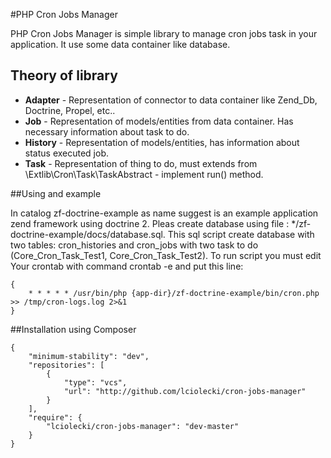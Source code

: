 #PHP Cron Jobs Manager

PHP Cron Jobs Manager is simple library to manage cron jobs task in your application. It use some data container like database.

## Theory of library

* **Adapter** - Representation of connector to data container like Zend_Db, Doctrine, Propel, etc..
* **Job** - Representation of models/entities from data container. Has necessary information about task to do.
* **History** - Representation of models/entities, has information about status executed job. 
* **Task** - Representation of thing to do, must extends from \Extlib\Cron\Task\TaskAbstract - implement run() method.

##Using and example

In catalog zf-doctrine-example as name suggest is an example application zend framework using doctrine 2. Pleas create database using file : */zf-doctrine-example/docs/database.sql. This sql script create database with two tables: cron_histories and cron_jobs with two task to do (Core_Cron_Task_Test1, Core_Cron_Task_Test2). To run script you must edit Your crontab with command crontab -e and put this line:

    {
        * * * * * /usr/bin/php {app-dir}/zf-doctrine-example/bin/cron.php  >> /tmp/cron-logs.log 2>&1
    }

##Installation using Composer

    {
        "minimum-stability": "dev",
        "repositories": [
            {
                "type": "vcs",
                "url": "http://github.com/lciolecki/cron-jobs-manager"
            }
        ],
        "require": {
            "lciolecki/cron-jobs-manager": "dev-master"
        }
    }
